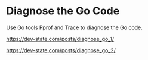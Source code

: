 # Diagnose the Go Code

Use Go tools Pprof and Trace to diagnose the Go code.  

https://dev-state.com/posts/diagnose_go_1/

https://dev-state.com/posts/diagnose_go_2/


